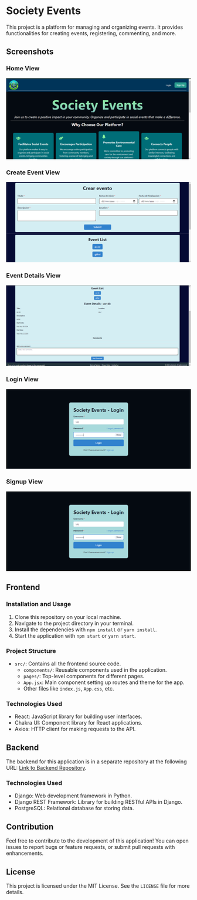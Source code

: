 # Society Events

This project is a platform for managing and organizing events. It provides functionalities for creating events, registering, commenting, and more.

## Screenshots

### Home View

![Screenshot of Home View](screenshots/1.png)

### Create Event View

![Screenshot of Create Event View](screenshots/4.png)

### Event Details View

![Screenshot of Event Details View](screenshots/5.png)

### Login View

![Screenshot of Login View](screenshots/3.png)

### Signup View

![Screenshot of Signup View](screenshots/3.png)

## Frontend

### Installation and Usage

1. Clone this repository on your local machine.
2. Navigate to the project directory in your terminal.
3. Install the dependencies with `npm install` or `yarn install`.
4. Start the application with `npm start` or `yarn start`.

### Project Structure

- `src/`: Contains all the frontend source code.
  - `components/`: Reusable components used in the application.
  - `pages/`: Top-level components for different pages.
  - `App.jsx`: Main component setting up routes and theme for the app.
  - Other files like `index.js`, `App.css`, etc.

### Technologies Used

- React: JavaScript library for building user interfaces.
- Chakra UI: Component library for React applications.
- Axios: HTTP client for making requests to the API.

## Backend

The backend for this application is in a separate repository at the following URL: [Link to Backend Repository](link_to_backend_repo).

### Technologies Used

- Django: Web development framework in Python.
- Django REST Framework: Library for building RESTful APIs in Django.
- PostgreSQL: Relational database for storing data.

## Contribution

Feel free to contribute to the development of this application! You can open issues to report bugs or feature requests, or submit pull requests with enhancements.

## License

This project is licensed under the MIT License. See the `LICENSE` file for more details.

